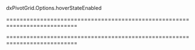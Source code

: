 <!--id-->dxPivotGrid.Options.hoverStateEnabled<!--/id-->
===========================================================================
<!--hidden--><!--/hidden-->
===========================================================================

